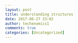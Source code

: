 ```yaml
---
layout: post
title: understanding structures
date: 2017-06-27 23:02
author: techenomics1
comments: true
categories: [Uncategorized]
---
```

